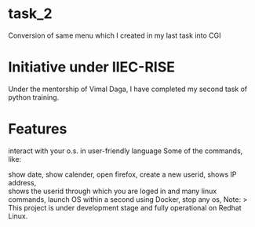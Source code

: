 # task_2
Conversion of same menu which I created in my last task into CGI
# Initiative under IIEC-RISE
Under the mentorship of Vimal Daga, I have completed my second task of python training.
# Features
interact with your o.s. in user-friendly language
Some of the commands, like:

show date, 
show calender, 
open firefox, 
create a new userid, 
shows IP address,  
shows the userid through which you are loged in  and many linux commands, 
launch OS within a second using Docker, 
stop any os, 
Note: > This project is under development stage and fully operational on Redhat Linux.
